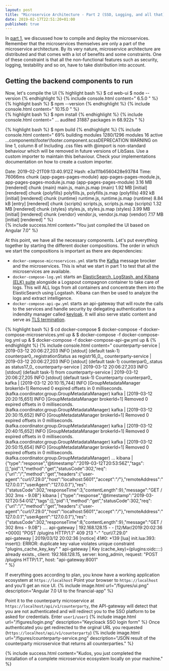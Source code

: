 ```yaml
---
layout: post
title: "Microservice Architecture - Part 2 (SSO, Logging, and all that)"
date: 2019-02-17T22:51:20+01:00
published: true
---
```


In [part 1](https://www.hostettler.net/2019/02/17/microservice-architecture-part-1.html), we discussed how to compile and deploy the microservices. Remember that the microservices themselves are only a part of the microservice architecture. 
By its very nature, microservice architecture are distributed and that comes with a lot of benefits and some constraints.
One of these constraint is that all the non-functional features such as security, logging, testability and so on, have to take distribution into account.

## Getting the backend components to run

Now, let's compile the UI
{% highlight bash %}
$ cd web-ui
$ node --version
{% endhighlight %}
{% include console.html content="
6.5.0
" %}   
{% highlight bash %}
$ npm --version
{% endhighlight %}
{% include console.html content="
10.15.0
" %}   
{% highlight bash %}
$ npm install
{% endhighlight %}
{% include console.html content="
...
audited 31887 packages in 68.922s
" %}   

{% highlight bash %}
$ npm build
{% endhighlight %}
{% include console.html content="
 69% building modules 1280/1296 modules 16 active ...components\footer\footer.component.scssDEPRECATION WARNING on line 1, column 8 of 
Including .css files with @import is non-standard behaviour which will be removed in future versions of LibSass.
Use a custom importer to maintain this behaviour. Check your implementations documentation on how to create a custom importer.

Date: 2019-02-21T09:13:40.912Z
Hash: e3a111b6560428e93784
Time: 76066ms
chunk {app-pages-pages-module} app-pages-pages-module.js, app-pages-pages-module.js.map (app-pages-pages-module) 3.16 MB  [rendered]
chunk {main} main.js, main.js.map (main) 1.92 MB [initial] [rendered]
chunk {polyfills} polyfills.js, polyfills.js.map (polyfills) 492 kB [initial] [rendered]
chunk {runtime} runtime.js, runtime.js.map (runtime) 8.84 kB [entry] [rendered]
chunk {scripts} scripts.js, scripts.js.map (scripts) 1.32 MB  [rendered]
chunk {styles} styles.js, styles.js.map (styles) 3.99 MB [initial] [rendered]
chunk {vendor} vendor.js, vendor.js.map (vendor) 7.17 MB [initial] [rendered]
" %}   
{% include success.html content="You just compiled the UI based on Angular 7.0" %}

At this point, we have all the necessary components. Let's put everything together by starting the different docker compositions. The order in which we start the compositions is 
important as there are dependencies:
- ``docker-compose-microservices.yml`` starts the [Kafka](https://kafka.apache.org/) message brocker and the microservices. This is what we start in part 1 to test that all the microservices are available.
- ``docker-compose-log.yml`` starts an [ElasticSearch, LogStash, and Kibana (ELK) suite](https://www.elastic.co/elk-stack) alongside a Logspout compagnon container to take care of logs. This will ALL logs from all containers
and concentrate them into the ElasticSearch using Logstash. Kibana can then be used to analyze the logs and extract intelligence.
- ``docker-compose-api-gw.yml`` starts an api-gateway that will route the calls to the services and handle security by delegating authentication to a indendity manager called [keyloak](https://www.keycloak.org/). It will also serve static content and serve as [TLS termination](https://en.wikipedia.org/wiki/TLS_termination_proxy).


{% highlight bash %}
$ cd  docker-compose
$ docker-compose -f docker-compose-microservices.yml up &
$ docker-compose -f docker-compose-log.yml up &
$ docker-compose -f docker-compose-api-gw.yml up &
{% endhighlight %}
{% include console.html content="
counterparty-service    | 2019-03-12 20:06:27,203 INFO  [stdout] (default task-1)         counterpar0_.registrationStatus as registr16_0_,
counterparty-service    | 2019-03-12 20:06:27,203 INFO  [stdout] (default task-1)         counterpar0_.status as status17_0_
counterparty-service    | 2019-03-12 20:06:27,203 INFO  [stdout] (default task-1)     from
counterparty-service    | 2019-03-12 20:06:27,205 INFO  [stdout] (default task-1)         Counterparty counterpar0_
kafka                   | [2019-03-12 20:10:15,744] INFO [GroupMetadataManager brokerId=1] Removed 0 expired offsets in 0 milliseconds. (kafka.coordinator.group.GroupMetadataManager)
kafka                   | [2019-03-12 20:20:15,651] INFO [GroupMetadataManager brokerId=1] Removed 0 expired offsets in 0 milliseconds. (kafka.coordinator.group.GroupMetadataManager)
kafka                   | [2019-03-12 20:30:15,652] INFO [GroupMetadataManager brokerId=1] Removed 0 expired offsets in 0 milliseconds. (kafka.coordinator.group.GroupMetadataManager)
kafka                   | [2019-03-12 20:40:15,652] INFO [GroupMetadataManager brokerId=1] Removed 0 expired offsets in 0 milliseconds. (kafka.coordinator.group.GroupMetadataManager)
kafka                   | [2019-03-12 20:50:15,654] INFO [GroupMetadataManager brokerId=1] Removed 0 expired offsets in 0 milliseconds. (kafka.coordinator.group.GroupMetadataManager)
...
kibana           | {\"type\":\"response\",\"@timestamp\":\"2019-03-12T20:53:56Z\",\"tags\":[],\"pid\":1,\"method\":\"get\",\"statusCode\":302,\"req\":{\"url\":\"/\",\"method\":\"get\",\"headers\":{\"user-agent\":\"curl/7.29.0\",\"host\":\"localhost:5601\",\"accept\":\"*/*\"},\"remoteAddress\":\"127.0.0.1\",\"userAgent\":\"127.0.0.1\"},\"res\":{\"statusCode\":302,\"responseTime\":3,\"contentLength\":9},\"message\":\"GET / 302 3ms - 9.0B\"}
kibana           | {\"type\":\"response\",\"@timestamp\":\"2019-03-12T20:54:01Z\",\"tags\":[],\"pid\":1,\"method\":\"get\",\"statusCode\":302,\"req\":{\"url\":\"/\",\"method\":\"get\",\"headers\":{\"user-agent\":\"curl/7.29.0\",\"host\":\"localhost:5601\",\"accept\":\"*/*\"},\"remoteAddress\":\"127.0.0.1\",\"userAgent\":\"127.0.0.1\"},\"res\":{\"statusCode\":302,\"responseTime\":8,\"contentLength\":9},\"message\":\"GET / 302 8ms - 9.0B\"}
....
api-gateway         | 192.168.128.15 - - [12/Mar/2019:20:02:36 +0000] \"POST /plugins HTTP/1.1\" 409 213 \"-\" \"curl/7.29.0\"                                                                        
api-gateway         | 2019/03/12 20:02:36 [notice] 41#0: *139 [lua] init.lua:393: insert(): ERROR: duplicate key value violates unique constraint \"plugins_cache_key_key\"                       \" 
api-gateway         | Key (cache_key)=(plugins:oidc::::) already exists., client: 192.168.128.15, server: kong_admin, request: \"POST /plugins HTTP/1.1\", host: \"api-gateway:8001\"               
" %}   

If everything goes according to plan, you know have a working application ecosystem at ``https://localhost`` 
Point your browser to ``https://localhost`` and you'll get an nice UI. 
{% include image.html url="/figures/ui.png" description="Angular 7.0 UI to the financial-app" %}

Point it to the counterparty microservice at ``https://localhost/api/v1/counterparty``, the API-gateway will detect that you are not authenticated and will redirect you
to the SSO platform to be asked for credentials. Enter ``user1/user1``
{% include image.html url="/figures/login.png" description="Keycloack SSO login form" %}
Once authenticated you get redirected to the orginal URL you requested (``https://localhost/api/v1/counterparty``)
{% include image.html url="/figures/counterparty-service.png" description="JSON result of the counterparty  microservice that returns all counterparties." %}

{% include success.html content="Kudos, you just completed the installation of a complete microservice ecosystem locally on your machine." %}